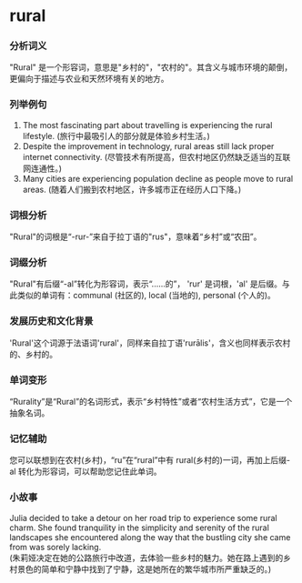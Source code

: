 # rural

### 分析词义

  

"Rural" 是一个形容词，意思是"乡村的"，"农村的"。其含义与城市环境的颠倒，更偏向于描述与农业和天然环境有关的地方。

  

### 列举例句

  

1.  The most fascinating part about travelling is experiencing the rural lifestyle. (旅行中最吸引人的部分就是体验乡村生活。)
2.  Despite the improvement in technology, rural areas still lack proper internet connectivity. (尽管技术有所提高，但农村地区仍然缺乏适当的互联网连通性。)
3.  Many cities are experiencing population decline as people move to rural areas. (随着人们搬到农村地区，许多城市正在经历人口下降。)

  

### 词根分析

  

"Rural"的词根是“-rur-”来自于拉丁语的"rus"，意味着“乡村”或“农田”。

  

### 词缀分析

  

"Rural"有后缀“-al”转化为形容词，表示“......的”， 'rur' 是词根，'al' 是后缀。与此类似的单词有：communal (社区的), local (当地的), personal (个人的)。

  

### 发展历史和文化背景

  

'Rural'这个词源于法语词'rural'，同样来自拉丁语'rurālis'，含义也同样表示农村的、乡村的。

  

### 单词变形

  

“Rurality”是“Rural”的名词形式，表示“乡村特性”或者“农村生活方式”，它是一个抽象名词。

  

### 记忆辅助

  

您可以联想到在农村(乡村)，“ru”在“rural”中有 rural(乡村的)一词，再加上后缀-al 转化为形容词，可以帮助您记住此单词。

  

### 小故事

  

Julia decided to take a detour on her road trip to experience some rural charm. She found tranquility in the simplicity and serenity of the rural landscapes she encountered along the way that the bustling city she came from was sorely lacking.  
(朱莉娅决定在她的公路旅行中改道，去体验一些乡村的魅力。她在路上遇到的乡村景色的简单和宁静中找到了宁静，这是她所在的繁华城市所严重缺乏的。)

